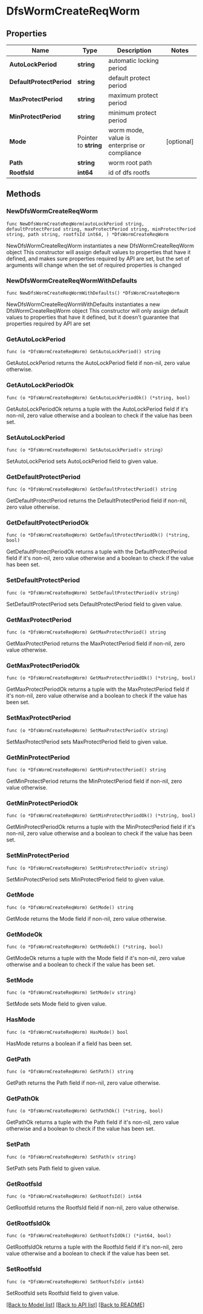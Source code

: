 # DfsWormCreateReqWorm

## Properties

Name | Type | Description | Notes
------------ | ------------- | ------------- | -------------
**AutoLockPeriod** | **string** | automatic locking period | 
**DefaultProtectPeriod** | **string** | default protect period | 
**MaxProtectPeriod** | **string** | maximum protect period | 
**MinProtectPeriod** | **string** | minimum protect period | 
**Mode** | Pointer to **string** | worm mode, value is enterprise or compliance | [optional] 
**Path** | **string** | worm root path | 
**RootfsId** | **int64** | id of dfs rootfs | 

## Methods

### NewDfsWormCreateReqWorm

`func NewDfsWormCreateReqWorm(autoLockPeriod string, defaultProtectPeriod string, maxProtectPeriod string, minProtectPeriod string, path string, rootfsId int64, ) *DfsWormCreateReqWorm`

NewDfsWormCreateReqWorm instantiates a new DfsWormCreateReqWorm object
This constructor will assign default values to properties that have it defined,
and makes sure properties required by API are set, but the set of arguments
will change when the set of required properties is changed

### NewDfsWormCreateReqWormWithDefaults

`func NewDfsWormCreateReqWormWithDefaults() *DfsWormCreateReqWorm`

NewDfsWormCreateReqWormWithDefaults instantiates a new DfsWormCreateReqWorm object
This constructor will only assign default values to properties that have it defined,
but it doesn't guarantee that properties required by API are set

### GetAutoLockPeriod

`func (o *DfsWormCreateReqWorm) GetAutoLockPeriod() string`

GetAutoLockPeriod returns the AutoLockPeriod field if non-nil, zero value otherwise.

### GetAutoLockPeriodOk

`func (o *DfsWormCreateReqWorm) GetAutoLockPeriodOk() (*string, bool)`

GetAutoLockPeriodOk returns a tuple with the AutoLockPeriod field if it's non-nil, zero value otherwise
and a boolean to check if the value has been set.

### SetAutoLockPeriod

`func (o *DfsWormCreateReqWorm) SetAutoLockPeriod(v string)`

SetAutoLockPeriod sets AutoLockPeriod field to given value.


### GetDefaultProtectPeriod

`func (o *DfsWormCreateReqWorm) GetDefaultProtectPeriod() string`

GetDefaultProtectPeriod returns the DefaultProtectPeriod field if non-nil, zero value otherwise.

### GetDefaultProtectPeriodOk

`func (o *DfsWormCreateReqWorm) GetDefaultProtectPeriodOk() (*string, bool)`

GetDefaultProtectPeriodOk returns a tuple with the DefaultProtectPeriod field if it's non-nil, zero value otherwise
and a boolean to check if the value has been set.

### SetDefaultProtectPeriod

`func (o *DfsWormCreateReqWorm) SetDefaultProtectPeriod(v string)`

SetDefaultProtectPeriod sets DefaultProtectPeriod field to given value.


### GetMaxProtectPeriod

`func (o *DfsWormCreateReqWorm) GetMaxProtectPeriod() string`

GetMaxProtectPeriod returns the MaxProtectPeriod field if non-nil, zero value otherwise.

### GetMaxProtectPeriodOk

`func (o *DfsWormCreateReqWorm) GetMaxProtectPeriodOk() (*string, bool)`

GetMaxProtectPeriodOk returns a tuple with the MaxProtectPeriod field if it's non-nil, zero value otherwise
and a boolean to check if the value has been set.

### SetMaxProtectPeriod

`func (o *DfsWormCreateReqWorm) SetMaxProtectPeriod(v string)`

SetMaxProtectPeriod sets MaxProtectPeriod field to given value.


### GetMinProtectPeriod

`func (o *DfsWormCreateReqWorm) GetMinProtectPeriod() string`

GetMinProtectPeriod returns the MinProtectPeriod field if non-nil, zero value otherwise.

### GetMinProtectPeriodOk

`func (o *DfsWormCreateReqWorm) GetMinProtectPeriodOk() (*string, bool)`

GetMinProtectPeriodOk returns a tuple with the MinProtectPeriod field if it's non-nil, zero value otherwise
and a boolean to check if the value has been set.

### SetMinProtectPeriod

`func (o *DfsWormCreateReqWorm) SetMinProtectPeriod(v string)`

SetMinProtectPeriod sets MinProtectPeriod field to given value.


### GetMode

`func (o *DfsWormCreateReqWorm) GetMode() string`

GetMode returns the Mode field if non-nil, zero value otherwise.

### GetModeOk

`func (o *DfsWormCreateReqWorm) GetModeOk() (*string, bool)`

GetModeOk returns a tuple with the Mode field if it's non-nil, zero value otherwise
and a boolean to check if the value has been set.

### SetMode

`func (o *DfsWormCreateReqWorm) SetMode(v string)`

SetMode sets Mode field to given value.

### HasMode

`func (o *DfsWormCreateReqWorm) HasMode() bool`

HasMode returns a boolean if a field has been set.

### GetPath

`func (o *DfsWormCreateReqWorm) GetPath() string`

GetPath returns the Path field if non-nil, zero value otherwise.

### GetPathOk

`func (o *DfsWormCreateReqWorm) GetPathOk() (*string, bool)`

GetPathOk returns a tuple with the Path field if it's non-nil, zero value otherwise
and a boolean to check if the value has been set.

### SetPath

`func (o *DfsWormCreateReqWorm) SetPath(v string)`

SetPath sets Path field to given value.


### GetRootfsId

`func (o *DfsWormCreateReqWorm) GetRootfsId() int64`

GetRootfsId returns the RootfsId field if non-nil, zero value otherwise.

### GetRootfsIdOk

`func (o *DfsWormCreateReqWorm) GetRootfsIdOk() (*int64, bool)`

GetRootfsIdOk returns a tuple with the RootfsId field if it's non-nil, zero value otherwise
and a boolean to check if the value has been set.

### SetRootfsId

`func (o *DfsWormCreateReqWorm) SetRootfsId(v int64)`

SetRootfsId sets RootfsId field to given value.



[[Back to Model list]](../README.md#documentation-for-models) [[Back to API list]](../README.md#documentation-for-api-endpoints) [[Back to README]](../README.md)


